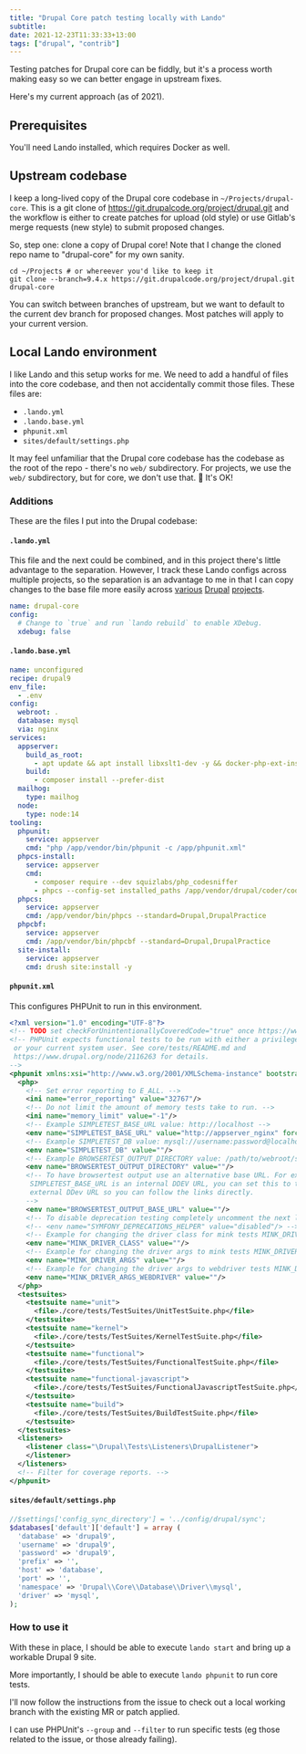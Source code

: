 ```yaml
---
title: "Drupal Core patch testing locally with Lando"
subtitle: 
date: 2021-12-23T11:33:33+13:00
tags: ["drupal", "contrib"]
---
```


Testing patches for Drupal core can be fiddly, but it's a process worth making easy so we can better engage in upstream fixes.

Here's my current approach (as of 2021).

## Prerequisites

You'll need Lando installed, which requires Docker as well.

## Upstream codebase

I keep a long-lived copy of the Drupal core codebase in `~/Projects/drupal-core`. This is a git clone of https://git.drupalcode.org/project/drupal.git and the workflow is either to create patches for upload (old style) or use Gitlab's merge requests (new style) to submit proposed changes.

So, step one: clone a copy of Drupal core! Note that I change the cloned repo name to "drupal-core" for my own sanity.

```
cd ~/Projects # or whereever you'd like to keep it
git clone --branch=9.4.x https://git.drupalcode.org/project/drupal.git drupal-core
```

You can switch between branches of upstream, but we want to default to the current dev branch for proposed changes. Most patches will apply to your current version.

## Local Lando environment

I like Lando and this setup works for me. We need to add a handful of files into the core codebase, and then not accidentally commit those files. These files are:

- `.lando.yml`
- `.lando.base.yml`
- `phpunit.xml`
- `sites/default/settings.php`

It may feel unfamiliar that the Drupal core codebase has the codebase as the root of the repo - there's no `web/` subdirectory. For projects, we use the `web/` subdirectory, but for core, we don't use that. 🤷 It's OK!

### Additions

These are the files I put into the Drupal codebase:

#### `.lando.yml`

This file and the next could be combined, and in this project there's little advantage to the separation. However, I track these Lando configs across multiple projects, so the separation is an advantage to me in that I can copy changes to the base file more easily across [various](https://gitlab.com/xurizaemon/commerce-demo/) [Drupal](https://gitlab.com/xurizaemon/drupal-contrib) [projects](https://gitlab.com/xurizaemon/drupal-contrib).

```yaml
name: drupal-core
config:
  # Change to `true` and run `lando rebuild` to enable XDebug.
  xdebug: false
```

#### `.lando.base.yml`

```yaml
name: unconfigured
recipe: drupal9
env_file:
  - .env
config:
  webroot: .
  database: mysql
  via: nginx
services:
  appserver:
    build_as_root:
      - apt update && apt install libxslt1-dev -y && docker-php-ext-install xsl
    build:
      - composer install --prefer-dist
  mailhog:
    type: mailhog
  node:
    type: node:14
tooling:
  phpunit:
    service: appserver
    cmd: "php /app/vendor/bin/phpunit -c /app/phpunit.xml"
  phpcs-install:
    service: appserver
    cmd:
      - composer require --dev squizlabs/php_codesniffer
      - phpcs --config-set installed_paths /app/vendor/drupal/coder/coder_sniffer
  phpcs:
    service: appserver
    cmd: /app/vendor/bin/phpcs --standard=Drupal,DrupalPractice
  phpcbf:
    service: appserver
    cmd: /app/vendor/bin/phpcbf --standard=Drupal,DrupalPractice
  site-install:
    service: appserver
    cmd: drush site:install -y
```

#### `phpunit.xml`

This configures PHPUnit to run in this environment.

```xml
<?xml version="1.0" encoding="UTF-8"?>
<!-- TODO set checkForUnintentionallyCoveredCode="true" once https://www.drupal.org/node/2626832 is resolved. -->
<!-- PHPUnit expects functional tests to be run with either a privileged user
 or your current system user. See core/tests/README.md and
 https://www.drupal.org/node/2116263 for details.
-->
<phpunit xmlns:xsi="http://www.w3.org/2001/XMLSchema-instance" bootstrap="/app/core/tests/bootstrap.php" colors="true" beStrictAboutTestsThatDoNotTestAnything="true" beStrictAboutOutputDuringTests="true" beStrictAboutChangesToGlobalState="true" failOnWarning="true" printerClass="\Drupal\Tests\Listeners\HtmlOutputPrinter" cacheResult="false" xsi:noNamespaceSchemaLocation="https://schema.phpunit.de/9.3/phpunit.xsd">
  <php>
    <!-- Set error reporting to E_ALL. -->
    <ini name="error_reporting" value="32767"/>
    <!-- Do not limit the amount of memory tests take to run. -->
    <ini name="memory_limit" value="-1"/>
    <!-- Example SIMPLETEST_BASE_URL value: http://localhost -->
    <env name="SIMPLETEST_BASE_URL" value="http://appserver_nginx" force="true"/>
    <!-- Example SIMPLETEST_DB value: mysql://username:password@localhost/databasename#table_prefix -->
    <env name="SIMPLETEST_DB" value=""/>
    <!-- Example BROWSERTEST_OUTPUT_DIRECTORY value: /path/to/webroot/sites/simpletest/browser_output -->
    <env name="BROWSERTEST_OUTPUT_DIRECTORY" value=""/>
    <!-- To have browsertest output use an alternative base URL. For example if
     SIMPLETEST_BASE_URL is an internal DDEV URL, you can set this to the
     external DDev URL so you can follow the links directly.
    -->
    <env name="BROWSERTEST_OUTPUT_BASE_URL" value=""/>
    <!-- To disable deprecation testing completely uncomment the next line. -->
    <!-- <env name="SYMFONY_DEPRECATIONS_HELPER" value="disabled"/> -->
    <!-- Example for changing the driver class for mink tests MINK_DRIVER_CLASS value: 'Drupal\FunctionalJavascriptTests\DrupalSelenium2Driver' -->
    <env name="MINK_DRIVER_CLASS" value=""/>
    <!-- Example for changing the driver args to mink tests MINK_DRIVER_ARGS value: '["http://127.0.0.1:8510"]' -->
    <env name="MINK_DRIVER_ARGS" value=""/>
    <!-- Example for changing the driver args to webdriver tests MINK_DRIVER_ARGS_WEBDRIVER value: '["chrome", { "chromeOptions": { "w3c": false } }, "http://localhost:4444/wd/hub"]' For using the Firefox browser, replace "chrome" with "firefox" -->
    <env name="MINK_DRIVER_ARGS_WEBDRIVER" value=""/>
  </php>
  <testsuites>
    <testsuite name="unit">
      <file>./core/tests/TestSuites/UnitTestSuite.php</file>
    </testsuite>
    <testsuite name="kernel">
      <file>./core/tests/TestSuites/KernelTestSuite.php</file>
    </testsuite>
    <testsuite name="functional">
      <file>./core/tests/TestSuites/FunctionalTestSuite.php</file>
    </testsuite>
    <testsuite name="functional-javascript">
      <file>./core/tests/TestSuites/FunctionalJavascriptTestSuite.php</file>
    </testsuite>
    <testsuite name="build">
      <file>./core/tests/TestSuites/BuildTestSuite.php</file>
    </testsuite>
  </testsuites>
  <listeners>
    <listener class="\Drupal\Tests\Listeners\DrupalListener">
    </listener>
  </listeners>
  <!-- Filter for coverage reports. -->
</phpunit>
```

#### `sites/default/settings.php`

```php
//$settings['config_sync_directory'] = '../config/drupal/sync';
$databases['default']['default'] = array (
  'database' => 'drupal9',
  'username' => 'drupal9',
  'password' => 'drupal9',
  'prefix' => '',
  'host' => 'database',
  'port' => '',
  'namespace' => 'Drupal\\Core\\Database\\Driver\\mysql',
  'driver' => 'mysql',
);
```

### How to use it

With these in place, I should be able to execute `lando start` and bring up a workable Drupal 9 site.

More importantly, I should be able to execute `lando phpunit` to run core tests.

I'll now follow the instructions from the issue to check out a local working branch with the existing MR or patch applied.

I can use PHPUnit's `--group` and `--filter` to run specific tests (eg those related to the issue, or those already failing).

